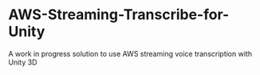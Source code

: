 # AWS-Streaming-Transcribe-for-Unity
A work in progress solution to use AWS streaming voice transcription with Unity 3D
